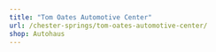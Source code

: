 ```yaml
---
title: "Tom Oates Automotive Center"
url: /chester-springs/tom-oates-automotive-center/
shop: Autohaus
---
```

